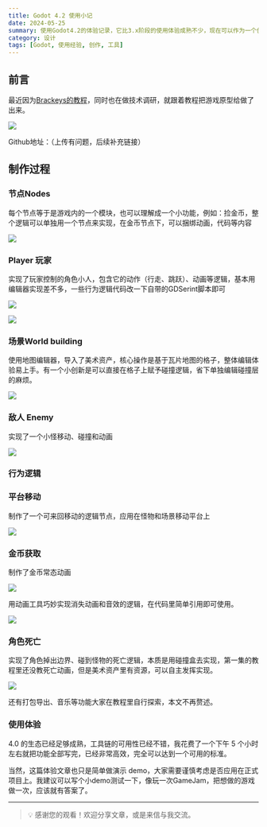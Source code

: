 ```yaml
---
title: Godot 4.2 使用小记
date: 2024-05-25
summary: 使用Godot4.2的体验记录，它比3.x阶段的使用体验成熟不少，现在可以作为一个创作工具去使用。
category: 设计
tags: [Godot, 使用经验, 创作, 工具]
---
```


## 前言

最近因为[Brackeys的教程](https://youtu.be/LOhfqjmasi0?si=CJVbxxd2kuC231Ct)，同时也在做技术调研，就跟着教程把游戏原型给做了出来。

![](https://blog-1259751088.cos.ap-shanghai.myqcloud.com/uPic/nyFavE.png)

Github地址：（上传有问题，后续补充链接）

## 制作过程

### 节点Nodes

每个节点等于是游戏内的一个模块，也可以理解成一个小功能，例如：捡金币，整个逻辑可以单独用一个节点来实现，在金币节点下，可以捆绑动画，代码等内容

![](https://blog-1259751088.cos.ap-shanghai.myqcloud.com/uPic/CleanShot%202024-05-24%20at%2023.24.56.png)

### Player 玩家

实现了玩家控制的角色小人，包含它的动作（行走、跳跃）、动画等逻辑，基本用编辑器实现差不多，一些行为逻辑代码改一下自带的GDSerint脚本即可

![](https://blog-1259751088.cos.ap-shanghai.myqcloud.com/uPic/CleanShot%202024-05-24%20at%2023.33.44.png)

![](https://blog-1259751088.cos.ap-shanghai.myqcloud.com/uPic/CleanShot%202024-05-24%20at%2023.34.10.png)

### 场景World building

使用地图编辑器，导入了美术资产，核心操作是基于瓦片地图的格子，整体编辑体验易上手。有一个小创新是可以直接在格子上赋予碰撞逻辑，省下单独编辑碰撞层的麻烦。

![](https://blog-1259751088.cos.ap-shanghai.myqcloud.com/uPic/CleanShot%202024-05-24%20at%2023.31.36.png)

### 敌人 Enemy

实现了一个小怪移动、碰撞和动画

![](https://blog-1259751088.cos.ap-shanghai.myqcloud.com/uPic/CleanShot%202024-05-24%20at%2023.47.45.png)

### 行为逻辑

### 平台移动

制作了一个可来回移动的逻辑节点，应用在怪物和场景移动平台上

![](https://blog-1259751088.cos.ap-shanghai.myqcloud.com/uPic/CleanShot%202024-05-24%20at%2023.38.41.png)

### 金币获取

制作了金币常态动画

![](https://blog-1259751088.cos.ap-shanghai.myqcloud.com/uPic/CleanShot%202024-05-24%20at%2023.40.48.png)

用动画工具巧妙实现消失动画和音效的逻辑，在代码里简单引用即可使用。

![](https://blog-1259751088.cos.ap-shanghai.myqcloud.com/uPic/CleanShot%202024-05-24%20at%2023.41.16.png)

### 角色死亡

实现了角色掉出边界、碰到怪物的死亡逻辑，本质是用碰撞盒去实现，第一集的教程里还没教死亡动画，但是美术资产里有资源，可以自主发挥实现。

![](https://blog-1259751088.cos.ap-shanghai.myqcloud.com/uPic/CleanShot%202024-05-24%20at%2023.44.41.png)

还有打包导出、音乐等功能大家在教程里自行探索，本文不再赘述。

### 使用体验

4.0 的生态已经足够成熟，工具链的可用性已经不错，我花费了一个下午 5 个小时左右就把功能全部写完，已经非常高效，完全可以达到一个可用的标准。

当然，这篇体验文章也只是简单做演示 demo，大家需要谨慎考虑是否应用在正式项目上。我建议可以写个小demo测试一下，像玩一次GameJam，把想做的游戏做一次，应该就有答案了。

---

> 💡 感谢您的观看！欢迎分享文章，或是来信与我交流。